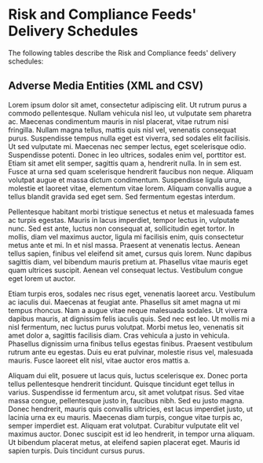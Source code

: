 # Risk and Compliance Feeds' Delivery Schedules

The following tables describe the Risk and Compliance feeds' delivery schedules:

## Adverse Media Entities (XML and CSV)

Lorem ipsum dolor sit amet, consectetur adipiscing elit. Ut rutrum purus a commodo pellentesque. Nullam vehicula nisl leo, ut vulputate sem pharetra ac. Maecenas condimentum mauris in nisl placerat, vitae rutrum nisi fringilla. Nullam magna tellus, mattis quis nisl vel, venenatis consequat purus. Suspendisse tempus nulla eget est viverra, sed sodales elit facilisis. Ut sed vulputate mi. Maecenas nec semper lectus, eget scelerisque odio. Suspendisse potenti. Donec in leo ultrices, sodales enim vel, porttitor est. Etiam sit amet elit semper, sagittis quam a, hendrerit nulla. In in sem est. Fusce at urna sed quam scelerisque hendrerit faucibus non neque. Aliquam volutpat augue et massa dictum condimentum. Suspendisse ligula urna, molestie et laoreet vitae, elementum vitae lorem. Aliquam convallis augue a tellus blandit gravida sed eget sem. Sed fermentum egestas interdum.

Pellentesque habitant morbi tristique senectus et netus et malesuada fames ac turpis egestas. Mauris in lacus imperdiet, tempor lectus in, vulputate nunc. Sed est ante, luctus non consequat at, sollicitudin eget tortor. In mollis, diam vel maximus auctor, ligula mi facilisis enim, quis consectetur metus ante et mi. In et nisl massa. Praesent at venenatis lectus. Aenean tellus sapien, finibus vel eleifend sit amet, cursus quis lorem. Nunc dapibus sagittis diam, vel bibendum mauris pretium at. Phasellus vitae mauris eget quam ultrices suscipit. Aenean vel consequat lectus. Vestibulum congue eget lorem ut auctor.

Etiam turpis eros, sodales nec risus eget, venenatis laoreet arcu. Vestibulum ac iaculis dui. Maecenas at feugiat ante. Phasellus sit amet magna ut mi tempus rhoncus. Nam a augue vitae neque malesuada sodales. Ut viverra dapibus mauris, at dignissim felis iaculis quis. Sed nec est leo. Ut mollis mi a nisl fermentum, nec luctus purus volutpat. Morbi metus leo, venenatis sit amet dolor a, sagittis facilisis diam. Cras vehicula a justo in vehicula. Phasellus dignissim urna finibus tellus egestas finibus. Praesent vestibulum rutrum ante eu egestas. Duis eu erat pulvinar, molestie risus vel, malesuada mauris. Fusce laoreet elit nisl, vitae auctor eros mattis a.

Aliquam dui elit, posuere ut lacus quis, luctus scelerisque ex. Donec porta tellus pellentesque hendrerit tincidunt. Quisque tincidunt eget tellus in varius. Suspendisse id fermentum arcu, sit amet volutpat risus. Sed vitae massa congue, pellentesque justo in, faucibus nibh. Sed eu justo magna. Donec hendrerit, mauris quis convallis ultricies, est lacus imperdiet justo, ut lacinia urna ex eu mauris. Maecenas diam turpis, congue vitae turpis ac, semper imperdiet est. Aliquam erat volutpat. Curabitur vulputate elit vel maximus auctor. Donec suscipit est id leo hendrerit, in tempor urna aliquam. Ut bibendum placerat metus, at eleifend sapien placerat eget. Mauris id sapien turpis. Duis tincidunt cursus purus.

